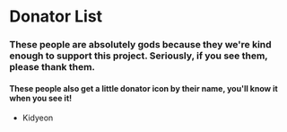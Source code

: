 # Donator List
### These people are absolutely gods because they we're kind enough to support this project. Seriously, if you see them, please thank them.
#### These people also get a little donator icon by their name, you'll know it when you see it!

* Kidyeon
